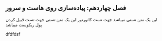 ## فصل چهاردهم: پیاده‌سازی روی هاست و سرور


این یک متن تستی میباشد جهت تست کانورتور
این یک متن تستی جهت تست قبپل کردن پول ریکوست میباشد


dfdfdsf
